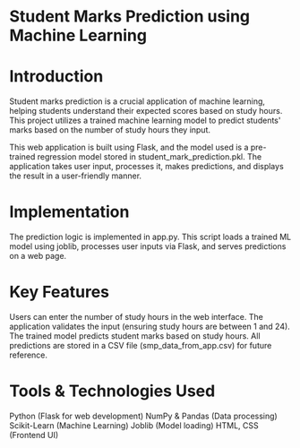 # Student Marks Prediction using Machine Learning
# Introduction
Student marks prediction is a crucial application of machine learning, helping students understand their expected scores based on study hours. This project utilizes a trained machine learning model to predict students' marks based on the number of study hours they input.

This web application is built using Flask, and the model used is a pre-trained regression model stored in student_mark_prediction.pkl. The application takes user input, processes it, makes predictions, and displays the result in a user-friendly manner.

# Implementation
The prediction logic is implemented in app.py. This script loads a trained ML model using joblib, processes user inputs via Flask, and serves predictions on a web page.

# Key Features
Users can enter the number of study hours in the web interface.
The application validates the input (ensuring study hours are between 1 and 24).
The trained model predicts student marks based on study hours.
All predictions are stored in a CSV file (smp_data_from_app.csv) for future reference.

# Tools & Technologies Used
Python (Flask for web development)
NumPy & Pandas (Data processing)
Scikit-Learn (Machine Learning)
Joblib (Model loading)
HTML, CSS (Frontend UI)
